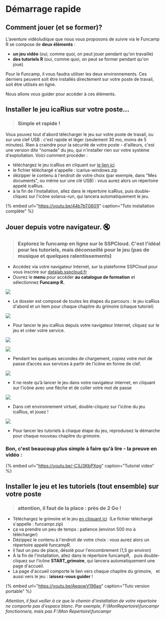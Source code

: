 # Démarrage rapide

## Comment jouer \(et se former\)?

L'aventure vidéoludique que nous vous proposons de suivre via le Funcamp R se compose de **deux éléments** :

* **un jeu vidéo** \(oui, comme quoi, on peut jouer pendant qu'on travaille\)   
* **des tutoriels R** \(oui, comme quoi, on peut se former pendant qu'on joue\).

Pour le Funcamp, il vous faudra utiliser les deux environnements. Ces derniers peuvent soit être installés directement sur votre poste de travail, soit être utilisés en ligne.

Nous allons vous guider pour accéder à ces éléments.

## Installer le jeu icaRius sur votre poste...

> ### Simple et rapide !

Vous pouvez tout d'abord télécharger le jeu sur votre poste de travail, ou sur une clef USB : c'est rapide et léger \(seulement 30 mo\, moins de 5 minutes). Rien à craindre pour la sécurité de votre poste - d'ailleurs, c'est une version dite "nomade" du jeu, qui n'installer rien sur votre système d'exploitation. Voici comment procéder :

* téléchargez le jeu icaRius en cliquant sur [le lien ici](https://minio.lab.sspcloud.fr/funcampr/icaRius-windows.zip)
* le fichier téléchargé s'appelle : icarius-windows.zip
* dézipper le contenu à l'endroit de votre choix \(par exemple, dans "Mes documents", ou même sur une clé USB\) : vous aurez alors un répertoire appelé icaRius.
* à la fin de l'installation, allez dans le répertoire icaRius, puis double-cliquez sur l'icône solarus-run, qui lancera automatiquement le jeu.

{% embed url="https://youtu.be/44b7bTG601I" caption="Tuto installation complète" %}

## Jouer depuis votre navigateur. 🔇

> ### Explorez le funcamp en ligne sur le SSPCloud. C'est l'idéal pour les tutoriels, mais déconseillé pour le jeu \(pas de musique et quelques ralentissements\)

* Accédez via votre navigateur Internet, sur la plateforme SSPCloud pour vous inscrire sur [datalab.sspcloud.fr](https://onyxia.lab.sspcloud.fr)
* Ouvrez le **menu** pour accéder **au catalogue de formation** et sélectionnez **Funcamp R.**

![](.gitbook/assets/image%20%2821%29.png)

* Le dossier est composé de toutes les étapes du parcours : le jeu icaRius d'abord et un item pour chaque chapitre du grimoire \(chaque tutoriel\)

![](.gitbook/assets/image%20%2820%29.png)

* Pour lancer le jeu icaRius depuis votre navigateur Internet, cliquez sur le jeu et créer votre service.

![](.gitbook/assets/image%20%2825%29.png)

![](.gitbook/assets/image%20%2823%29.png)

* Pendant les quelques secondes de chargement, copiez votre mot de passe d’accès aux services à partir de l’icône en forme de clef.

![](.gitbook/assets/image%20%2819%29.png)

* Il ne reste qu’à lancer le jeu dans votre navigateur internet, en cliquant sur l'icône avec une flèche et de coller votre mot de passe

![](.gitbook/assets/image%20%2818%29.png)

* Dans cet environnement virtuel, double-cliquez sur l'icône du jeu icaRius, et jouez !

![](.gitbook/assets/image%20%2817%29.png)

* Pour lancer les tutoriels à chaque étape du jeu, reproduisez la démarche pour chaque nouveau chapitre du grimoire.

### Bon, c'est beaucoup plus simple à faire qu'à lire - la preuve en vidéo :

{% embed url="https://youtu.be/-C3J3KbPXpg" caption="Tutoriel video" %}

## Installer le jeu et les tutoriels (tout ensemble) sur votre poste

> ### attention, il faut de la place : près de 2 Go !

* Téléchargez le grimoire et le jeu [en cliquant ici](https://minio.lab.sspcloud.fr/funcampr/funcampr.zip)      \(Le fichier téléchargé s'appelle : funcampr.zip\)
* ça va prendre un peu de temps : patience \(environ 500 mo à télécharger\)
* Dézippez le contenu à l'endroit de votre choix : vous aurez alors un répertoire appelé funcampR. 
* il faut un peu de place, désolé pour l'encombrement \(1,5 go environ\)
* À la fin de l'installation, allez dans le répertoire funcampR,      puis double-cliquez sur l'icône **START\_grimoire**, qui lancera automatiquement une page d'accueil. 
* La page d'accueil comporte le lien vers chaque chapitre du grimoire,      et aussi vers le jeu : l**aissez-vous guider** ! 

{% embed url="https://youtu.be/AeqowV196ag" caption="Tuto version portable" %}

_Attention, il faut veiller à ce que le chemin d'installation de votre répertoire ne comporte pas d'espace blanc. Par exemple, F:\MonRepertoire\funcampr fonctionnera, mais pas F:\Mon Repertoire\funcampr_



